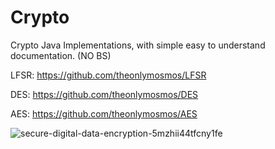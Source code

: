 # Crypto
Crypto Java Implementations, with simple easy to understand documentation. (NO BS)

LFSR:
https://github.com/theonlymosmos/LFSR

DES:
https://github.com/theonlymosmos/DES

AES:
https://github.com/theonlymosmos/AES

![secure-digital-data-encryption-5mzhii44tfcny1fe](https://github.com/user-attachments/assets/58f7d81f-2b7a-47f4-a115-f59ed4105a05)
